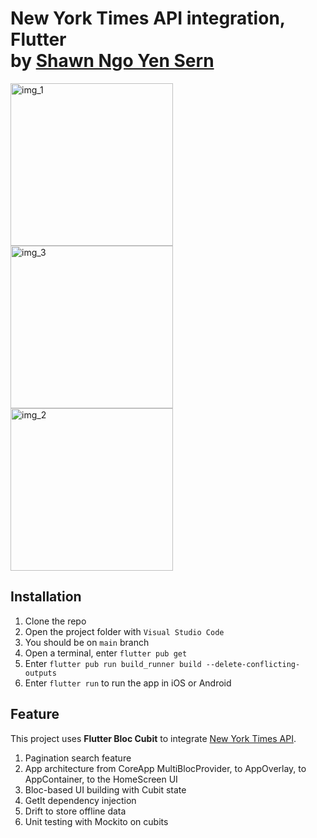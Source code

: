 # New York Times API integration, Flutter<br />by [Shawn Ngo Yen Sern](https://www.linkedin.com/in/ngo-yensern/?originalSubdomain=my)

<img width="260" alt="img_1" src="https://github.com/Ngoys/NYTimes-Flutter/assets/6831096/7230f349-6d60-4056-97da-f33cfd24a515">
<img width="260" alt="img_3" src="https://github.com/Ngoys/NYTimes-Flutter/assets/6831096/50739dca-c635-4306-916b-556ed3efacea">
<img width="260" alt="img_2" src="https://github.com/Ngoys/NYTimes-Flutter/assets/6831096/00d6c270-5a2e-445e-a84a-0da452655e26">

## Installation

1. Clone the repo 
2. Open the project folder with `Visual Studio Code`
3. You should be on `main` branch
4. Open a terminal, enter `flutter pub get`
5. Enter `flutter pub run build_runner build --delete-conflicting-outputs` 
6. Enter `flutter run` to run the app in iOS or Android 

## Feature 

This project uses **Flutter Bloc Cubit** to integrate [New York Times API](https://developer.nytimes.com/apis).<br />

1. Pagination search feature
2. App architecture from CoreApp MultiBlocProvider, to AppOverlay, to AppContainer, to the HomeScreen UI 
3. Bloc-based UI building with Cubit state
4. GetIt dependency injection
5. Drift to store offline data
6. Unit testing  with Mockito on cubits
